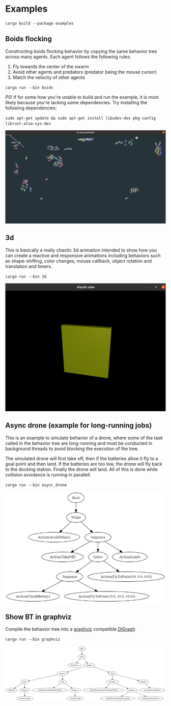 # Examples

`cargo build --package examples`

## Boids flocking

Constructing boids flocking behavior by copying the same behavior tree across many agents.
Each agent follows the following rules:

1. Fly towards the center of the swarm
2. Avoid other agents and predators (predator being the mouse cursor)
3. Match the velocity of other agents


`cargo run --bin boids`

*PS!* if for some how you're unable to build and run the example, it is most likely because you're lacking some dependencies. Try installing the following dependencies:

`sudo apt-get update && sudo apt-get install libudev-dev pkg-config librust-alsa-sys-dev`

<p align="center">
  <img src="https://github.com/Sollimann/bonsai/blob/main/docs/resources/images/boids.png" width="700">
</p>

## 3d

This is basically a really chaotic 3d animation intended to show how you can create a reactive and
responsive animations including behaviors such as shape-shifting, color changes, mouse callback, object
rotation and translation and timers.

`cargo run --bin 3d`

<p align="center">
  <img src="https://github.com/Sollimann/bonsai/blob/main/docs/resources/images/3d.png" width="700">
</p>

## Async drone (example for long-running jobs)

This is an example to simulate behavior of a drone, where some of the task called in the behavior tree are long-running and must be conducted in background threads to avoid
blocking the execution of the tree.

The simulated drone will first take off, then if the batteries allow it fly to a goal point and then land. If the batteries are too low, the drone will fly back to the docking station. Finally the drone will land. All of this is done while collision avoidance is running in parallell.

`cargo run --bin async_drone`

<p align="center">
  <img src="https://github.com/Sollimann/bonsai/blob/main/docs/resources/images/async_drone.png" width="700">
</p>

## Show BT in graphviz

Compile the behavior tree into a [graphviz](https://graphviz.org/) compatible [DiGraph](https://docs.rs/petgraph/latest/petgraph/graph/type.DiGraph.html).

`cargo run --bin graphviz`

<p align="center">
  <img src="https://github.com/Sollimann/bonsai/blob/main/docs/resources/images/attack_drone.png" width="700">
</p>
